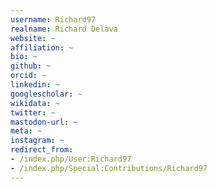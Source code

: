 ```yaml
---
username: Richard97
realname: Richard Delava
website: ~
affiliation: ~
bio: ~
github: ~
orcid: ~
linkedin: ~
googlescholar: ~
wikidata: ~
twitter: ~
mastodon-url: ~
meta: ~
instagram: ~
redirect_from:
- /index.php/User:Richard97
- /index.php/Special:Contributions/Richard97
---
```

